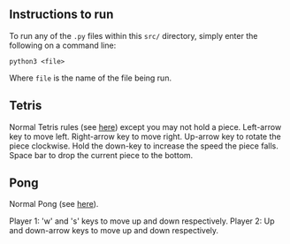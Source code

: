 ## Instructions to run

To run any of the `.py` files within this `src/` directory, simply enter the following on a command line:

	python3 <file>

Where `file` is the name of the file being run.

## Tetris

Normal Tetris rules (see [here](https://en.wikipedia.org/wiki/Tetris)) except you may not hold a piece.
Left-arrow key to move left.
Right-arrow key to move right.
Up-arrow key to rotate the piece clockwise.
Hold the down-key to increase the speed the piece falls.
Space bar to drop the current piece to the bottom.

## Pong

Normal Pong (see [here](https://en.wikipedia.org/wiki/Pong)).

Player 1: 'w' and 's' keys to move up and down respectively.
Player 2: Up and down-arrow keys to move up and down respectively.
